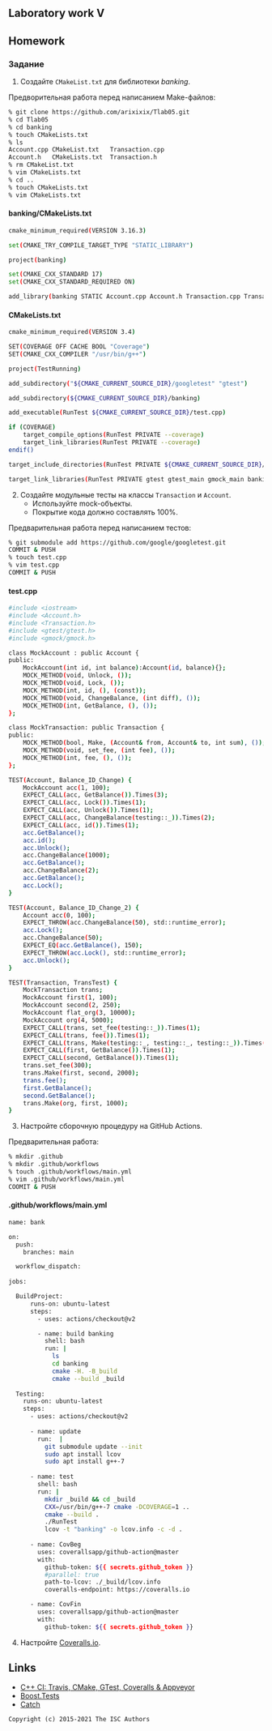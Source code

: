## Laboratory work V

## Homework

### Задание
1. Создайте `CMakeList.txt` для библиотеки *banking*.

Предворительная работа перед написанием Make-файлов:

```sh
% git clone https://github.com/arixixix/Tlab05.git
% cd Tlab05
% cd banking 
% touch CMakeLists.txt
% ls
Account.cpp	CMakeList.txt	Transaction.cpp
Account.h	CMakeLists.txt	Transaction.h
% rm CMakeList.txt 
% vim CMakeLists.txt 
% cd ..
% touch CMakeLists.txt
% vim CMakeLists.txt
```


#### banking/CMakeLists.txt

```sh
cmake_minimum_required(VERSION 3.16.3)

set(CMAKE_TRY_COMPILE_TARGET_TYPE "STATIC_LIBRARY")

project(banking)

set(CMAKE_CXX_STANDARD 17)
set(CMAKE_CXX_STANDARD_REQUIRED ON)

add_library(banking STATIC Account.cpp Account.h Transaction.cpp Transaction.h)
```

#### CMakeLists.txt

```sh
cmake_minimum_required(VERSION 3.4)

SET(COVERAGE OFF CACHE BOOL "Coverage")
SET(CMAKE_CXX_COMPILER "/usr/bin/g++")

project(TestRunning)

add_subdirectory("${CMAKE_CURRENT_SOURCE_DIR}/googletest" "gtest")

add_subdirectory(${CMAKE_CURRENT_SOURCE_DIR}/banking)

add_executable(RunTest ${CMAKE_CURRENT_SOURCE_DIR}/test.cpp)

if (COVERAGE)
    target_compile_options(RunTest PRIVATE --coverage)
    target_link_libraries(RunTest PRIVATE --coverage)
endif()

target_include_directories(RunTest PRIVATE ${CMAKE_CURRENT_SOURCE_DIR}/banking)

target_link_libraries(RunTest PRIVATE gtest gtest_main gmock_main banking)
```


2. Создайте модульные тесты на классы `Transaction` и `Account`.
    * Используйте mock-объекты.
    * Покрытие кода должно составлять 100%.
  
Предварительная работа перед написанием тестов:

```sh
% git submodule add https://github.com/google/googletest.git
COMMIT & PUSH
% touch test.cpp
% vim test.cpp 
COMMIT & PUSH
```

#### test.cpp

```sh
#include <iostream>
#include <Account.h>
#include <Transaction.h>
#include <gtest/gtest.h>
#include <gmock/gmock.h>

class MockAccount : public Account {
public:
    MockAccount(int id, int balance):Account(id, balance){};
    MOCK_METHOD(void, Unlock, ());
    MOCK_METHOD(void, Lock, ());
    MOCK_METHOD(int, id, (), (const));
    MOCK_METHOD(void, ChangeBalance, (int diff), ());
    MOCK_METHOD(int, GetBalance, (), ());
};

class MockTransaction: public Transaction {
public:
    MOCK_METHOD(bool, Make, (Account& from, Account& to, int sum), ());
    MOCK_METHOD(void, set_fee, (int fee), ());
    MOCK_METHOD(int, fee, (), ());
};

TEST(Account, Balance_ID_Change) {
    MockAccount acc(1, 100);
    EXPECT_CALL(acc, GetBalance()).Times(3);
    EXPECT_CALL(acc, Lock()).Times(1);
    EXPECT_CALL(acc, Unlock()).Times(1);
    EXPECT_CALL(acc, ChangeBalance(testing::_)).Times(2);
    EXPECT_CALL(acc, id()).Times(1);
    acc.GetBalance();
    acc.id();
    acc.Unlock();
    acc.ChangeBalance(1000);
    acc.GetBalance();
    acc.ChangeBalance(2);
    acc.GetBalance();
    acc.Lock();
}

TEST(Account, Balance_ID_Change_2) {
    Account acc(0, 100);
    EXPECT_THROW(acc.ChangeBalance(50), std::runtime_error);
    acc.Lock();
    acc.ChangeBalance(50);
    EXPECT_EQ(acc.GetBalance(), 150);
    EXPECT_THROW(acc.Lock(), std::runtime_error);
    acc.Unlock();
}

TEST(Transaction, TransTest) {
    MockTransaction trans;
    MockAccount first(1, 100);
    MockAccount second(2, 250);
    MockAccount flat_org(3, 10000);
    MockAccount org(4, 5000);
    EXPECT_CALL(trans, set_fee(testing::_)).Times(1);
    EXPECT_CALL(trans, fee()).Times(1);
    EXPECT_CALL(trans, Make(testing::_, testing::_, testing::_)).Times(2);
    EXPECT_CALL(first, GetBalance()).Times(1);
    EXPECT_CALL(second, GetBalance()).Times(1);
    trans.set_fee(300);
    trans.Make(first, second, 2000);
    trans.fee();
    first.GetBalance();
    second.GetBalance();
    trans.Make(org, first, 1000);
}
```

3. Настройте сборочную процедуру на GitHub Actions.

Предварительная работа:

```sh
% mkdir .github          
% mkdir .github/workflows
% touch .github/workflows/main.yml
% vim .github/workflows/main.yml
COOMIT & PUSH
```

#### .github/workflows/main.yml

```sh
name: bank

on:
  push:
    branches: main

  workflow_dispatch:
      
jobs:

  BuildProject:
      runs-on: ubuntu-latest
      steps:
        - uses: actions/checkout@v2

        - name: build banking
          shell: bash
          run: |
            ls
            cd banking
            cmake -H. -B_build
            cmake --build _build
          
  Testing:
    runs-on: ubuntu-latest
    steps:
      - uses: actions/checkout@v2
      
      - name: update
        run:  |
          git submodule update --init
          sudo apt install lcov
          sudo apt install g++-7
      
      - name: test
        shell: bash
        run: |
          mkdir _build && cd _build
          CXX=/usr/bin/g++-7 cmake -DCOVERAGE=1 ..
          cmake --build .
          ./RunTest
          lcov -t "banking" -o lcov.info -c -d .
          
      - name: CovBeg
        uses: coverallsapp/github-action@master
        with:
          github-token: ${{ secrets.github_token }}
          #parallel: true
          path-to-lcov: ./_build/lcov.info
          coveralls-endpoint: https://coveralls.io

      - name: CovFin
        uses: coverallsapp/github-action@master
        with:
          github-token: ${{ secrets.github_token }}
```


4. Настройте [Coveralls.io](https://coveralls.io/).

## Links

- [C++ CI: Travis, CMake, GTest, Coveralls & Appveyor](http://david-grs.github.io/cpp-clang-travis-cmake-gtest-coveralls-appveyor/)
- [Boost.Tests](http://www.boost.org/doc/libs/1_63_0/libs/test/doc/html/)
- [Catch](https://github.com/catchorg/Catch2)

```
Copyright (c) 2015-2021 The ISC Authors
```
